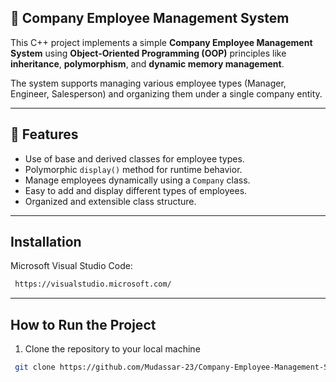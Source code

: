 ## 🏢 Company Employee Management System

This C++ project implements a simple **Company Employee Management System** using **Object-Oriented Programming (OOP)** principles like **inheritance**, **polymorphism**, and **dynamic memory management**.

The system supports managing various employee types (Manager, Engineer, Salesperson) and organizing them under a single company entity.

---
## 🚀 Features

- Use of base and derived classes for employee types.
- Polymorphic `display()` method for runtime behavior.
- Manage employees dynamically using a `Company` class.
- Easy to add and display different types of employees.
- Organized and extensible class structure.

---
## Installation

Microsoft Visual Studio Code:

```bash
 https://visualstudio.microsoft.com/
```
---
## How to Run the Project

1. Clone the repository to your local machine

```bash
 git clone https://github.com/Mudassar-23/Company-Employee-Management-System.git
```
    
    
